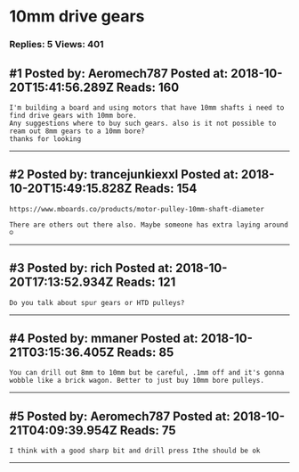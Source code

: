 # 10mm drive gears

### Replies: 5 Views: 401

## \#1 Posted by: Aeromech787 Posted at: 2018-10-20T15:41:56.289Z Reads: 160

```
I'm building a board and using motors that have 10mm shafts i need to find drive gears with 10mm bore.
Any suggestions where to buy such gears. also is it not possible to ream out 8mm gears to a 10mm bore?
thanks for looking
```

---
## \#2 Posted by: trancejunkiexxl Posted at: 2018-10-20T15:49:15.828Z Reads: 154

```
https://www.mboards.co/products/motor-pulley-10mm-shaft-diameter

There are others out there also. Maybe someone has extra laying around ☺
```

---
## \#3 Posted by: rich Posted at: 2018-10-20T17:13:52.934Z Reads: 121

```
Do you talk about spur gears or HTD pulleys?
```

---
## \#4 Posted by: mmaner Posted at: 2018-10-21T03:15:36.405Z Reads: 85

```
You can drill out 8mm to 10mm but be careful, .1mm off and it's gonna wobble like a brick wagon. Better to just buy 10mm bore pulleys.
```

---
## \#5 Posted by: Aeromech787 Posted at: 2018-10-21T04:09:39.954Z Reads: 75

```
I think with a good sharp bit and drill press Ithe should be ok
```

---
